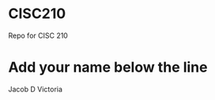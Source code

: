 # CISC210
Repo for CISC 210

Add your name below the line
============================

Jacob D Victoria